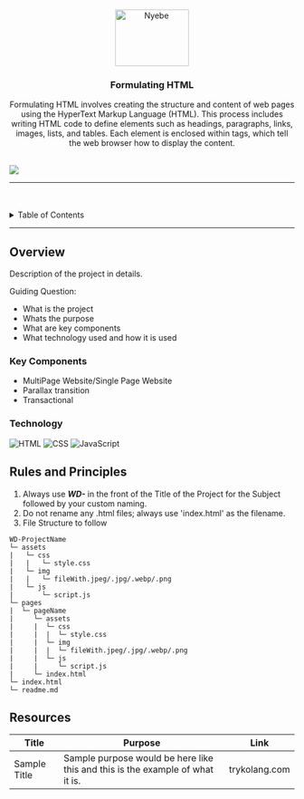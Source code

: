 <a name="readme-top">

<br/>

<br />
<div align="center">
  <a href="https://github.com/zyx-0314/">
  <!-- TODO: If you want to add logo or banner you can add it here -->
    <img src="[./assets/img/nyebe_white.png](https://scontent-mnl1-2.xx.fbcdn.net/v/t39.30808-6/438241388_10223670467093245_3320767921597876996_n.jpg?_nc_cat=108&ccb=1-7&_nc_sid=5f2048&_nc_eui2=AeEpnstH6f7599AjWZMxO-s0Guz8RqOalx0a7PxGo5qXHXKQPdWCw5PeJKYd-vVUgak&_nc_ohc=6l-aI15TPwIQ7kNvgFW_XWD&_nc_oc=AdjbZAkRn7NCvxu54ym4HjRxv9SUDtlYic_GBUcp-eu-abK_gSJnxyOrP4CBg9eLUXo&_nc_ht=scontent-mnl1-2.xx&oh=00_AYCDv8X1nz8S0Y2-dbp9gE1fm2KuZjVV3EFeeYUVuZoxhg&oe=6649398D)" alt="Nyebe" width="130" height="100">
  </a>
<!-- TODO: Change Title to the name of the title of your Project -->
  <h3 align="center">Formulating HTML</h3>
</div>
<!-- TODO: Make a short description -->
<div align="center">
  Formulating HTML involves creating the structure and content of web pages using the HyperText Markup Language (HTML). This process includes writing HTML code to define elements such as headings, paragraphs, links, images, lists, and tables. Each element is enclosed within tags, which tell the web browser how to display the content.
</div>

<br />

<!-- TODO: Change the zyx-0314 into your github username  -->
<!-- TODO: Change the WD-Template-Project into the same name of your folder -->
![](https://visit-counter.vercel.app/counter.png?page=KaynUZI/WD-Seatwork-2)

---

<br />
<br />

<!-- TODO: If you want to add more layers for your readme -->
<details>
  <summary>Table of Contents</summary>
  <ol>
    <li>
      <a href="#overview">Overview</a>
      <ol>
        <li>
          <a href="#key-components">Key Components</a>
        </li>
        <li>
          <a href="#technology">Technology</a>
        </li>
      </ol>
    </li>
    <li>
      <a href="#rules-and-principles">Rules and Principles</a>
    </li>
    <li>
      <a href="#resources">Resources</a>
    </li>
  </ol>
</details>

---

## Overview

<!-- TODO: To be changed -->
<!-- The following are just sample -->
Description of the project in details.

Guiding Question:
- What is the project
- Whats the purpose
- What are key components
- What technology used and how it is used

### Key Components
<!-- TODO: List of Key Components -->
<!-- The following are just sample -->
- MultiPage Website/Single Page Website
- Parallax transition
- Transactional

### Technology
<!-- TODO: List of Technology Used -->
![HTML](https://img.shields.io/badge/HTML-E34F26?style=for-the-badge&logo=html5&logoColor=white)
![CSS](https://img.shields.io/badge/CSS-1572B6?style=for-the-badge&logo=css3&logoColor=white)
![JavaScript](https://img.shields.io/badge/JavaScript-F7DF1E?style=for-the-badge&logo=javascript&logoColor=white)

## Rules and Principles
1. Always use ***WD-*** in the front of the Title of the Project for the Subject followed by your custom naming.
2. Do not rename any .html files; always use 'index.html' as the filename.
3. File Structure to follow

```
WD-ProjectName
└─ assets
|   └─ css
|   |   └─ style.css
|   └─ img
|   |   └─ fileWith.jpeg/.jpg/.webp/.png
|   └─ js
|       └─ script.js
└─ pages
|  └─ pageName
|     └─ assets
|     |  └─ css
|     |  |  └─ style.css
|     |  └─ img
|     |  |  └─ fileWith.jpeg/.jpg/.webp/.png
|     |  └─ js
|     |     └─ script.js
|     └─ index.html
└─ index.html
└─ readme.md
```

## Resources

<!-- TODO: Add References -->
| Title | Purpose | Link |
|-|-|-|
| Sample Title | Sample purpose would be here like this and this is the example of what it is. | trykolang.com |
